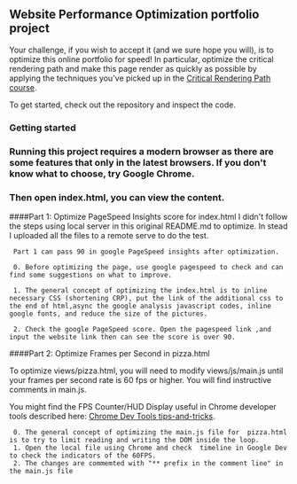 ## Website Performance Optimization portfolio project

Your challenge, if you wish to accept it (and we sure hope you will), is to optimize this online portfolio for speed! In particular, optimize the critical rendering path and make this page render as quickly as possible by applying the techniques you've picked up in the [Critical Rendering Path course](https://www.udacity.com/course/ud884).

To get started, check out the repository and inspect the code.

### Getting started

### Running this project requires a modern browser as there are some features that only in the latest browsers. If you don't know what to choose, try Google Chrome.
### Then open index.html, you can view the content.

####Part 1: Optimize PageSpeed Insights score for index.html
    I didn't follow the steps using local server in this original README.md to optimize. In stead I uploaded all the files to a remote serve to do the test.
    
     Part 1 can pass 90 in google PageSpeed insights after optimization.

     0. Before optimizing the page, use google pagespeed to check and can find some suggestions on what to improve. 

     1. The general concept of optimizing the index.html is to inline necessary CSS (shortening CRP), put the link of the additional css to the end of html,async the google analysis javascript codes, inline google fonts, and reduce the size of the pictures.

     2. Check the google PageSpeed score. Open the pagespeed link ,and input the website link then can see the score is over 90.


####Part 2: Optimize Frames per Second in pizza.html

To optimize views/pizza.html, you will need to modify views/js/main.js until your frames per second rate is 60 fps or higher. You will find instructive comments in main.js. 

You might find the FPS Counter/HUD Display useful in Chrome developer tools described here: [Chrome Dev Tools tips-and-tricks](https://developer.chrome.com/devtools/docs/tips-and-tricks).

     0. The general concept of optimizing the main.js file for  pizza.html is to try to limit reading and writing the DOM inside the loop. 
     1. Open the local file using Chrome and check  timeline in Google Dev to check the indicators of the 60FPS.
     2. The changes are commemted with "** prefix in the comment line" in the main.js file

